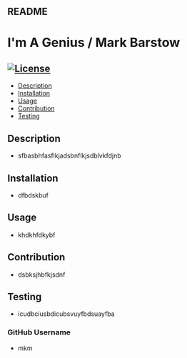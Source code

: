 ## README
  # I'm A Genius / Mark Barstow
  ## [![License](https://img.shields.io/badge/License-BSD_3--Clause-purple.svg)](https://opensource.org/licenses/BSD_3--Clause)
  - [Description](#description)
  - [Installation](#installation)
  - [Usage](#usage)
  - [Contribution](#contribution)
  - [Testing](#testing)
  
  ## Description
  - sfbasbhfasflkjadsbnflkjsdblvkfdjnb
  ## Installation
  - dfbdskbuf
  ## Usage
  - khdkhfdkybf
  ## Contribution
  - dsbksjhbfkjsdnf
  ## Testing
  - icudbciusbdicubsvuyfbdsuayfba
  ### GitHub Username
  - mkm

